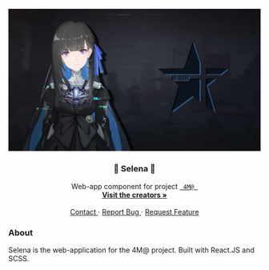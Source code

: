 <p>
  <a href="https://github.com/TeamNeet/Selena" target="_blank">
    <img src="assets/readme.png" alt="Logo" />
  </a>

  <h3 align="center"> 💠 Selena 💠 </h3>
  <p align="center">
    Web-app component for project <a href="https://neet.kurasad.dev"><code> 4M@ </code></a>
    <br />
    <a href="https://neet.kurasad.dev"><strong> Visit the creators » </strong></a>
    <br />
    <br />
    <a href="contact@ahlw.dev"> Contact </a>
    ·
    <a href="https://github.com/TeamNeet/Selena/issues"> Report Bug </a>
    ·
    <a href="https://github.com/TeamNeet/Selena/issues"> Request Feature </a>
  </p>
</p>

### About
Selena is the web-application for the 4M@ project. Built with React.JS and SCSS.
